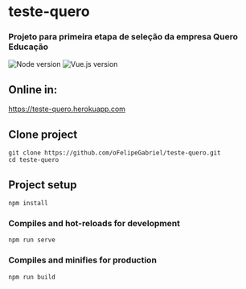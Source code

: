 # teste-quero
### Projeto para primeira etapa de seleção da empresa Quero Educação
![Node version](https://img.shields.io/badge/Node-^10.x-green)
![Vue.js version](https://img.shields.io/badge/Vue.js-^2.6.10-green)

## Online in:
https://teste-quero.herokuapp.com

## Clone project
```
git clone https://github.com/oFelipeGabriel/teste-quero.git
cd teste-quero
```

## Project setup
```
npm install
```

### Compiles and hot-reloads for development
```
npm run serve
```

### Compiles and minifies for production
```
npm run build
```
